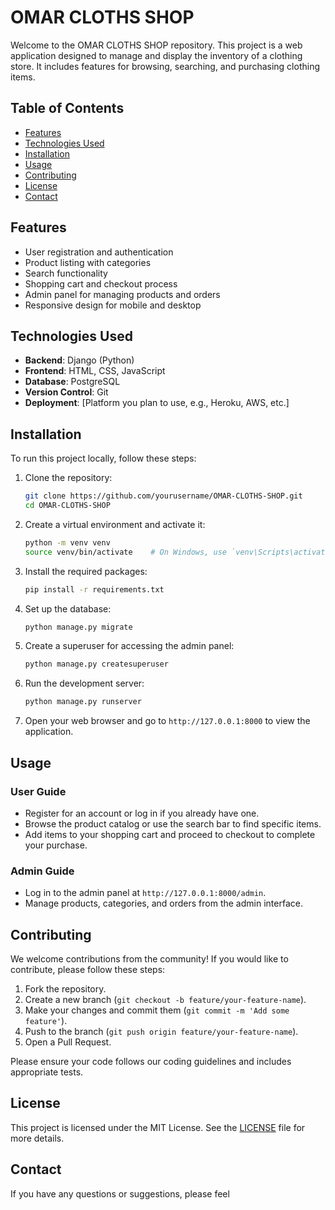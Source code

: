 # OMAR CLOTHS SHOP

Welcome to the OMAR CLOTHS SHOP repository. This project is a web application designed to manage and display the inventory of a clothing store. It includes features for browsing, searching, and purchasing clothing items.

## Table of Contents

- [Features](#features)
- [Technologies Used](#technologies-used)
- [Installation](#installation)
- [Usage](#usage)
- [Contributing](#contributing)
- [License](#license)
- [Contact](#contact)

## Features

- User registration and authentication
- Product listing with categories
- Search functionality
- Shopping cart and checkout process
- Admin panel for managing products and orders
- Responsive design for mobile and desktop

## Technologies Used

- **Backend**: Django (Python)
- **Frontend**: HTML, CSS, JavaScript
- **Database**: PostgreSQL
- **Version Control**: Git
- **Deployment**: [Platform you plan to use, e.g., Heroku, AWS, etc.]

## Installation

To run this project locally, follow these steps:

1. Clone the repository:
    ```bash
    git clone https://github.com/yourusername/OMAR-CLOTHS-SHOP.git
    cd OMAR-CLOTHS-SHOP
    ```

2. Create a virtual environment and activate it:
    ```bash
    python -m venv venv
    source venv/bin/activate    # On Windows, use `venv\Scripts\activate`
    ```

3. Install the required packages:
    ```bash
    pip install -r requirements.txt
    ```

4. Set up the database:
    ```bash
    python manage.py migrate
    ```

5. Create a superuser for accessing the admin panel:
    ```bash
    python manage.py createsuperuser
    ```

6. Run the development server:
    ```bash
    python manage.py runserver
    ```

7. Open your web browser and go to `http://127.0.0.1:8000` to view the application.

## Usage

### User Guide

- Register for an account or log in if you already have one.
- Browse the product catalog or use the search bar to find specific items.
- Add items to your shopping cart and proceed to checkout to complete your purchase.

### Admin Guide

- Log in to the admin panel at `http://127.0.0.1:8000/admin`.
- Manage products, categories, and orders from the admin interface.

## Contributing

We welcome contributions from the community! If you would like to contribute, please follow these steps:

1. Fork the repository.
2. Create a new branch (`git checkout -b feature/your-feature-name`).
3. Make your changes and commit them (`git commit -m 'Add some feature'`).
4. Push to the branch (`git push origin feature/your-feature-name`).
5. Open a Pull Request.

Please ensure your code follows our coding guidelines and includes appropriate tests.

## License

This project is licensed under the MIT License. See the [LICENSE](LICENSE) file for more details.

## Contact

If you have any questions or suggestions, please feel
